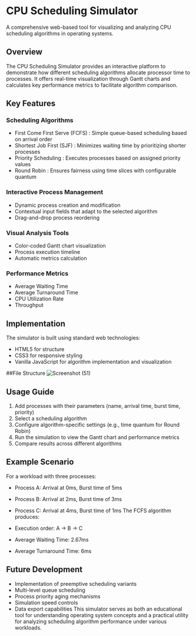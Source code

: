 # CPU Scheduling Simulator
A comprehensive web-based tool for visualizing and analyzing CPU scheduling algorithms in operating systems.

## Overview
The CPU Scheduling Simulator provides an interactive platform to demonstrate how different scheduling algorithms allocate processor time to processes. It offers real-time visualization through Gantt charts and calculates key performance metrics to facilitate algorithm comparison.

## Key Features
### Scheduling Algorithms
- First Come First Serve (FCFS) : Simple queue-based scheduling based on arrival order
- Shortest Job First (SJF) : Minimizes waiting time by prioritizing shorter processes
- Priority Scheduling : Executes processes based on assigned priority values
- Round Robin : Ensures fairness using time slices with configurable quantum
### Interactive Process Management
- Dynamic process creation and modification
- Contextual input fields that adapt to the selected algorithm
- Drag-and-drop process reordering
### Visual Analysis Tools
- Color-coded Gantt chart visualization
- Process execution timeline
- Automatic metrics calculation
### Performance Metrics
- Average Waiting Time
- Average Turnaround Time
- CPU Utilization Rate
- Throughput
## Implementation
The simulator is built using standard web technologies:

- HTML5 for structure
- CSS3 for responsive styling
- Vanilla JavaScript for algorithm implementation and visualization

##File Structure
![Screenshot (51)](https://github.com/user-attachments/assets/f3db1788-8671-4707-be5e-6e1f74e6348d)

  
## Usage Guide
1. Add processes with their parameters (name, arrival time, burst time, priority)
2. Select a scheduling algorithm
3. Configure algorithm-specific settings (e.g., time quantum for Round Robin)
4. Run the simulation to view the Gantt chart and performance metrics
5. Compare results across different algorithms
## Example Scenario
For a workload with three processes:

- Process A: Arrival at 0ms, Burst time of 5ms
- Process B: Arrival at 2ms, Burst time of 3ms
- Process C: Arrival at 4ms, Burst time of 1ms
The FCFS algorithm produces:

- Execution order: A → B → C
- Average Waiting Time: 2.67ms
- Average Turnaround Time: 6ms
## Future Development
- Implementation of preemptive scheduling variants
- Multi-level queue scheduling
- Process priority aging mechanisms
- Simulation speed controls
- Data export capabilities
This simulator serves as both an educational tool for understanding operating system concepts and a practical utility for analyzing scheduling algorithm performance under various workloads.
